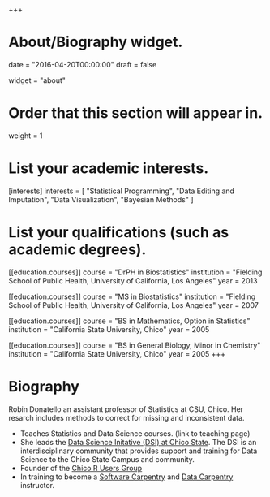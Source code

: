 +++
# About/Biography widget.

date = "2016-04-20T00:00:00"
draft = false

widget = "about"

# Order that this section will appear in.
weight = 1

# List your academic interests.
[interests]
  interests = [
    "Statistical Programming",
    "Data Editing and Imputation",
    "Data Visualization", 
    "Bayesian Methods"
  ]

# List your qualifications (such as academic degrees).
[[education.courses]]
  course = "DrPH in Biostatistics"
  institution = "Fielding School of Public Health, University of California, Los Angeles"
  year = 2013

[[education.courses]]
  course = "MS in Biostatistics"
  institution = "Fielding School of Public Health, University of California, Los Angeles"
  year = 2007

[[education.courses]]
  course = "BS in Mathematics, Option in Statistics"
  institution = "California State University, Chico"
  year = 2005
 
[[education.courses]]
  course = "BS in General Biology, Minor in Chemistry"
  institution = "California State University, Chico"
  year = 2005
+++

# Biography

Robin Donatello an assistant professor of Statistics at CSU, Chico. Her resarch includes methods to correct for missing and inconsistent data. 

* Teaches Statistics and Data Science courses. (link to teaching page)
* She leads the [Data Science Initative (DSI) at Chico State]( http://datascience.csuchico.edu). The DSI is an interdisciplinary community that provides support and training for Data Science to the Chico State Campus and community. 
* Founder of the [Chico R Users Group](https://www.meetup.com/Chico-R-Users-Group/)
* In training to become a [Software Carpentry](https://software-carpentry.org/) and [Data Carpentry](http://www.datacarpentry.org/) instructor. 


